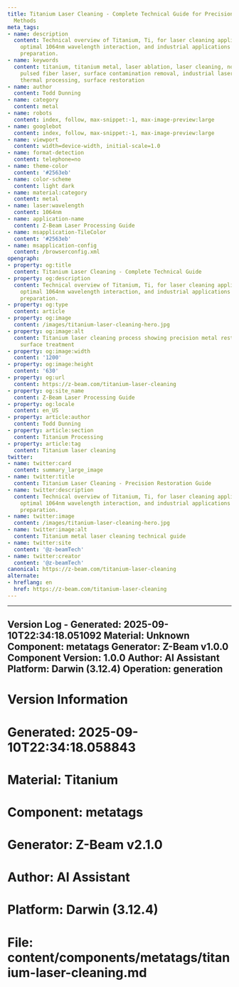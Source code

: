 ```yaml
---
title: Titanium Laser Cleaning - Complete Technical Guide for Precision Metal Restoration
  Methods
meta_tags:
- name: description
  content: Technical overview of Titanium, Ti, for laser cleaning applications, including
    optimal 1064nm wavelength interaction, and industrial applications in surface
    preparation.
- name: keywords
  content: titanium, titanium metal, laser ablation, laser cleaning, non-contact cleaning,
    pulsed fiber laser, surface contamination removal, industrial laser parameters,
    thermal processing, surface restoration
- name: author
  content: Todd Dunning
- name: category
  content: metal
- name: robots
  content: index, follow, max-snippet:-1, max-image-preview:large
- name: googlebot
  content: index, follow, max-snippet:-1, max-image-preview:large
- name: viewport
  content: width=device-width, initial-scale=1.0
- name: format-detection
  content: telephone=no
- name: theme-color
  content: '#2563eb'
- name: color-scheme
  content: light dark
- name: material:category
  content: metal
- name: laser:wavelength
  content: 1064nm
- name: application-name
  content: Z-Beam Laser Processing Guide
- name: msapplication-TileColor
  content: '#2563eb'
- name: msapplication-config
  content: /browserconfig.xml
opengraph:
- property: og:title
  content: Titanium Laser Cleaning - Complete Technical Guide
- property: og:description
  content: Technical overview of Titanium, Ti, for laser cleaning applications, including
    optimal 1064nm wavelength interaction, and industrial applications in surface
    preparation.
- property: og:type
  content: article
- property: og:image
  content: /images/titanium-laser-cleaning-hero.jpg
- property: og:image:alt
  content: Titanium laser cleaning process showing precision metal restoration and
    surface treatment
- property: og:image:width
  content: '1200'
- property: og:image:height
  content: '630'
- property: og:url
  content: https://z-beam.com/titanium-laser-cleaning
- property: og:site_name
  content: Z-Beam Laser Processing Guide
- property: og:locale
  content: en_US
- property: article:author
  content: Todd Dunning
- property: article:section
  content: Titanium Processing
- property: article:tag
  content: Titanium laser cleaning
twitter:
- name: twitter:card
  content: summary_large_image
- name: twitter:title
  content: Titanium Laser Cleaning - Precision Restoration Guide
- name: twitter:description
  content: Technical overview of Titanium, Ti, for laser cleaning applications, including
    optimal 1064nm wavelength interaction, and industrial applications in surface
    preparation.
- name: twitter:image
  content: /images/titanium-laser-cleaning-hero.jpg
- name: twitter:image:alt
  content: Titanium metal laser cleaning technical guide
- name: twitter:site
  content: '@z-beamTech'
- name: twitter:creator
  content: '@z-beamTech'
canonical: https://z-beam.com/titanium-laser-cleaning
alternate:
- hreflang: en
  href: https://z-beam.com/titanium-laser-cleaning
---
```


---
Version Log - Generated: 2025-09-10T22:34:18.051092
Material: Unknown
Component: metatags
Generator: Z-Beam v1.0.0
Component Version: 1.0.0
Author: AI Assistant
Platform: Darwin (3.12.4)
Operation: generation
---

# Version Information
# Generated: 2025-09-10T22:34:18.058843
# Material: Titanium
# Component: metatags
# Generator: Z-Beam v2.1.0
# Author: AI Assistant
# Platform: Darwin (3.12.4)
# File: content/components/metatags/titanium-laser-cleaning.md